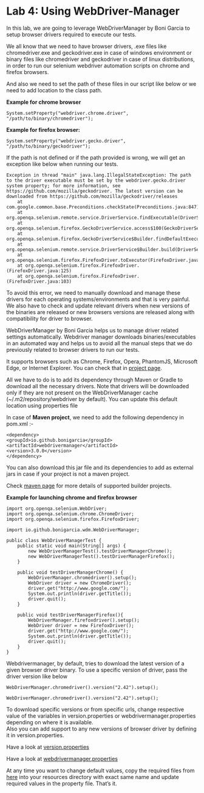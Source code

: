 

Lab 4: Using WebDriver-Manager
===============================


In this lab, we are going to leverage WebDriverManager by Boni
Garcia to setup browser drivers required to execute our tests.

We all know that we need to have browser drivers, .exe files like
chromedriver.exe and geckodriver.exe in case of windows environment or
binary files like chromedriver and geckodriver in case of linux
distributions, in order to run our selenium webdriver automation scripts
on chrome and firefox browsers.

And also we need to set the path of these files in our script like below
or we need to add location to the class path.

**Example for chrome browser**

```
System.setProperty("webdriver.chrome.driver", "/path/to/binary/chromedriver");
```


**Example for firefox browser:**

```
System.setProperty("webdriver.gecko.driver", "/path/to/binary/geckodriver");
```


If the path is not defined or if the path provided is wrong, we will get
an exception like below when running our tests.

```
Exception in thread "main" java.lang.IllegalStateException: The path to the driver executable must be set by the webdriver.gecko.driver system property; for more information, see https://github.com/mozilla/geckodriver. The latest version can be downloaded from https://github.com/mozilla/geckodriver/releases
    at com.google.common.base.Preconditions.checkState(Preconditions.java:847)
    at org.openqa.selenium.remote.service.DriverService.findExecutable(DriverService.java:125)
    at org.openqa.selenium.firefox.GeckoDriverService.access$100(GeckoDriverService.java:43)
    at org.openqa.selenium.firefox.GeckoDriverService$Builder.findDefaultExecutable(GeckoDriverService.java:168)
    at org.openqa.selenium.remote.service.DriverService$Builder.build(DriverService.java:346)
    at org.openqa.selenium.firefox.FirefoxDriver.toExecutor(FirefoxDriver.java:168)
    at org.openqa.selenium.firefox.FirefoxDriver.(FirefoxDriver.java:125)
    at org.openqa.selenium.firefox.FirefoxDriver.(FirefoxDriver.java:103)
```

To avoid this error, we need to manually download and manage these
drivers for each operating systems/environments and that is very
painful. We also have to check and update relevant drivers when new
versions of the binaries are released or new browsers versions are
released along with compatibility for driver to browser.

WebDriverManager by Boni Garcia helps us to manage driver related
settings automatically. Webdriver manager downloads binaries/executables
in an automated way and helps us to avoid all the manual steps that we
do previously related to browser drivers to run our tests.

It supports browsers such as Chrome, Firefox, Opera, PhantomJS,
Microsoft Edge, or Internet Explorer. You can check that in [project
page](https://github.com/bonigarcia/webdrivermanager).

All we have to do is to add its dependency through Maven or Gradle to
download all the necessary drivers. Note that drivers will be downloaded
only if they are not present on the WebDriverManager cache
(\~/.m2/repository/webdriver by default). You can update this default
location using properties file

In case of **Maven project**, we need to add the following dependency in
pom.xml :-

```
<dependency>
<groupId>io.github.bonigarcia</groupId>
<artifactId>webdrivermanager</artifactId>
<version>3.0.0</version>
</dependency>
```



You can also download this jar file and its dependencies to add as external jars in case if your project is not a maven project.

Check [maven page](https://mvnrepository.com/artifact/io.github.bonigarcia/webdrivermanager/)
for more details of supported builder projects.

**Example for launching chrome and firefox browser**

```
import org.openqa.selenium.WebDriver;
import org.openqa.selenium.chrome.ChromeDriver;
import org.openqa.selenium.firefox.FirefoxDriver;

import io.github.bonigarcia.wdm.WebDriverManager;

public class WebDriverManagerTest {
    public static void main(String[] args) {
        new WebDriverManagerTest().testDriverManagerChrome();
        new WebDriverManagerTest().testDriverManagerFirefox();
    }
    
    public void testDriverManagerChrome() {
        WebDriverManager.chromedriver().setup();
        WebDriver driver = new ChromeDriver();
        driver.get("http://www.google.com/");
        System.out.println(driver.getTitle());
        driver.quit();
    }
    
    public void testDriverManagerFirefox(){
        WebDriverManager.firefoxdriver().setup();
        WebDriver driver = new FirefoxDriver();
        driver.get("http://www.google.com/");
        System.out.println(driver.getTitle());
        driver.quit();
    }
}
```


Webdrivermanager, by default, tries to download the latest version of a
given browser driver binary. To use a specific version of driver, pass
the driver version like below

```
WebDriverManager.chromedriver().version("2.42").setup();
```


```
WebDriverManager.chromedriver().version("2.42").setup();
```

To download specific versions or from specific urls, change respective
value of the variables in version.properties or
webdrivermanager.properties depending on where it is available.\
Also you can add support to any new versions of browser driver by
defining it in version.properties.

Have a look at
[version.properties](https://github.com/bonigarcia/webdrivermanager/blob/master/src/main/resources/versions.properties)


Have a look at
[webdrivermanager.properties](https://github.com/bonigarcia/webdrivermanager/blob/master/src/main/resources/webdrivermanager.properties)

At any time you want to change default values, copy the required files
from [here](https://github.com/bonigarcia/webdrivermanager/tree/master/src/main/resources)
into your resources directory with exact same name and update required values in the property file. That’s it.
